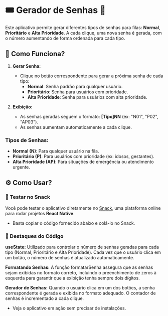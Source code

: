 # 🎟️ **Gerador de Senhas** 🧾

Este aplicativo permite gerar diferentes tipos de senhas para filas: **Normal**, **Prioritário** e **Alta Prioridade**. A cada clique, uma nova senha é gerada, com o número aumentando de forma ordenada para cada tipo.

## 🚀 **Como Funciona?**

1. **Gerar Senha:**
   - Clique no botão correspondente para gerar a próxima senha de cada tipo:
     - **Normal**: Senha padrão para qualquer usuário.
     - **Prioritário**: Senha para usuários com prioridade.
     - **Alta Prioridade**: Senha para usuários com alta prioridade.

2. **Exibição:**
   - As senhas geradas seguem o formato: **[Tipo]NN** (ex: "N01", "P02", "AP03").
   - As senhas aumentam automaticamente a cada clique.

### Tipos de Senhas:
- **Normal (N)**: Para qualquer usuário na fila.
- **Prioritário (P)**: Para usuários com prioridade (ex: idosos, gestantes).
- **Alta Prioridade (AP)**: Para situações de emergência ou atendimento urgente.

## ⚙️ **Como Usar?**

### 🚀 **Testar no Snack**

Você pode testar o aplicativo diretamente no [Snack](https://snack.expo.dev/), uma plataforma online para rodar projetos **React Native**.

- Basta copiar o código fornecido abaixo e colá-lo no Snack.

### 🌟 Destaques do Código

**useState:**
Utilizado para controlar o número de senhas geradas para cada tipo (Normal, Prioritário e Alta Prioridade). Cada vez que o usuário clica em um botão, o número de senhas é atualizado automaticamente.

**Formatando Senhas:**
A função formatarSenha assegura que as senhas sejam exibidas no formato correto, incluindo o preenchimento de zeros à esquerda para garantir que a exibição tenha sempre dois dígitos.

**Gerador de Senhas:**
Quando o usuário clica em um dos botões, a senha correspondente é gerada e exibida no formato adequado. O contador de senhas é incrementado a cada clique.

- Veja o aplicativo em ação sem precisar de instalações.

